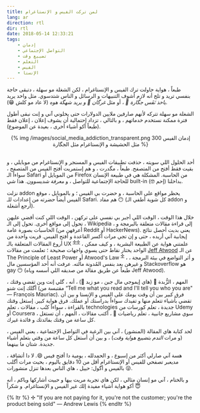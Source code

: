 ```yaml
---
title: لمن تركت الفيس و الإنستاغرام
lang: ar
direction: rtl
dir: rtl
date: 2018-05-14 12:33:21
tags:
	- إدمان
	- التواصل الإجتماعي
	- تضييع وقت
	- التعلم
	- الفيس
	- الإنستا
---
```


طبعاً ، هواية حاولت ترك الفيس و الإنستاغرام ، لكن الشغلة مو سهلة ، دتبقى حاجة بنفسي تريد و تلح أنه لازم أشوف التنبيهات و الرسائل و الناس شتدسوي. مثل واحد يريد _ياخذ نَفَس جگارة 🚬_ ، أو مثل _غرگان 🌊 و يريد شهگة هوه_ (لا عاد مو كلش 😁).

الشغلة مو سهلة تتركه لأنهم صارفين ملايين الدولارات حتى يخلوني آني و إنت نبقى أطول فترة ممكنة نستخدم خدماتهم ، و بالتالي ، تزداد إحتمالية أن يشوف إعلان ، إعلان فقط (طبعاً أكو أشياء أخرى ، بعيدة عن الموضوع).

<center>
{% img /images/social_media_addiction_transparent.png 300 إدمان الفيس مثل الحشيشة و الإنستاغرام مثل الجگارة %}
</center>
<br>


أحد الحلول اللي سويته ، حذفت تطبيقات الفيس و المسنجر و الإنستاغرام من موبايلي ، و بقيت فقط أفتح من المتصفح. طبعاً ،  مگدرت ، و هم إستمريت أفتح الفيس من المتصفح ، سواءاً الـ Safari من الموبايل أو Firefox من الحاسبة. المشكلة هي في طبيعة الإنسان للحاجة الإجتماعية للتواصل ، و _معرفة شديسوون_. هذا شي built-in بداخلنا (إحم 🤓).

نزلت addon يحظر مواقع على الحاسبة ، و حضرت بي الفيس ؛ و بالموبايل ، موقع الفيس أيضاً حضرته من إعدادات للـ Safari. هم مفاد 😶 (كل شوية أطفي الـ addon و أرجع أشغلة).

خلال هذا الوقت ، الوقت اللي أجبر بي نفسي على تركهن ، الوقت اللي كنت أقضي عليهن ، تحول إلى مواقع أخرى. تحول إلى الـ Wikipedia ، إلى قراءة مقالات متعلقة بالبرمجة و الحاسبات بصورة عامة (أعرفهن من Reddit أو HackerNews). يعني بديت أحصل نتائج إيجابية آني أريده ، حتى و إن تجي مرات أكسر القاعدة و أفتح الفيس. قريت واحدة من أروع المقالات المتعلقة بالـ UX <sup>[✢][The Psychology of UX]</sup><sup>[✢][The Psychology of UX - Part 2]</sup> ، علمتني هواية عن الطبيعة البشرية ، و كيف ممكن الواحد يختار نقاط حتى يسوي واجهات صحيحة ؛ تعلمت من مقالات [Jeff Atwood](https://blog.codinghorror.com) عن الـ The Principle of Least Power أو Atwood's Law <sup>[✢][The Principle of Least Power]</sup> ، و أثر التواضع في بيئة البرمجة ، و غيرهن بعد بنفس المُدونة مالته. عرفت أنه أحد المؤسسين مال Stackoverflow هو gay 😶 (طبعاً عن طريق مقالة من صديقه اللي أسسه وياه Jeff Atwood). 

المهم ، الزُّبدة 🧀 (هاي إيموجي مال جبن ، مو زبد 🤨) ، أنه ، گلي إنت وين تقضي وقتك ، أگلك إنت شنو (مقتبسة من “Tell me what you read and I'll tell you who you are"  ― François Mauriac). فرق كبير بين أن وقت يومك على الفيس و الإنستا و بين أن تقضي بأشياء تتعلم منها و تفيدك سواءاً بدراستك أو عملك. فرق هواية كبير. إستغل وقتك بالقراءة ، سواءاً كتُب ، مقالات ، تعلم technologies جديدة ، تعلم كورسات من Udemy أو Coursera ، سوي مشاريع جانبية ، تعلم رياضيات 🙂 ، أكتب مقالات ، المهم ، أن تستغل كل ساعة من وقتك بفائدتك و فائدة غيرك.


لحد كتابة هاي المقالة (المنشور) ، آني بين الرغبة في التواصل الإجتماعية ، يعني الفيس ، (و مرات _الندم بتضييع هواية وقت_) ، و بين أن أستغل كل ساعة من وقتي بتعلم أشياء جديدة. شتان ما بينهما.

هسة آني صارلي أكثر من إسبوع ، و الحمدلله ، يومية دا أفتح فيس 😄. لا دا أتشاقة ، مديعبر تصفحي للفيس أو الإنستاغرام أقل من 10 دقايق باليوم ، بحيث مرات أگلب بالفيس و أگول: حييل ، هاي الناس بعدها تنزل منشورات 😜.

و بالختام ، آني مو إنسان مثالي ، لكن هاي تجربة مريت بيها و حبيت أشاركها وياكم ، أنه أكو هواية أشياء مفيدة إلك غير الفيس و الإنستاغرام.
و شكراً 😇


[The Psychology of UX]: http://www.methodsandtools.com/archive/archive.php?id=126
[The Psychology of UX - Part 2]: http://www.methodsandtools.com/archive/psychologyux.php
[The Principle of Least Power]: https://blog.codinghorror.com/the-principle-of-least-power/
{% ltr %}
✢ "If you are not paying for it, you're not the customer; you're the product being sold" ― Andrew Lewis
{% endltr %}